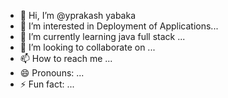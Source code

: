 - 👋 Hi, I’m @yprakash yabaka
- 👀 I’m interested in Deployment of Applications...
- 🌱 I’m currently learning java full stack ...
- 💞️ I’m looking to collaborate on ...
- 📫 How to reach me ...
- 😄 Pronouns: ...
- ⚡ Fun fact: ...

<!---
yprakash099/yprakash099 is a ✨ special ✨ repository because its `README.md` (this file) appears on your GitHub profile.
You can click the Preview link to take a look at your changes.
--->
